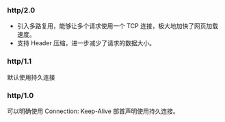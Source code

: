 ### http/2.0
- 引入多路复用，能够让多个请求使用一个 TCP 连接，极大地加快了网页加载速度。
- 支持 Header 压缩，进一步减少了请求的数据大小。

### http/1.1
默认使用持久连接

### http/1.0
可以明确使用 Connection: Keep-Alive 部首声明使用持久连接。


